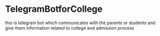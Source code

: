 # TelegramBotforCollege
this is telegram bot which communicates with the parents or students and give them information related to college and admission process
